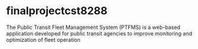 # finalprojectcst8288
The Public Transit Fleet Management System (PTFMS) is a web-based application developed for public transit agencies to improve monitoring and optimization of fleet operation
